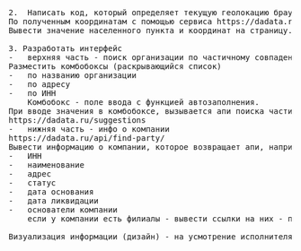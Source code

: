 <pre>
2.  Написать код, который определяет текущую геолокацию браузера.
По полученным координатам с помощью сервиса https://dadata.ru/api/geolocate/ определить город нахождения пользователя.
Вывести значение населенного пункта и координат на страницу.

3. Разработать интерфейс
-	верхняя часть - поиск организации по частичному совпадению
Разместить комбобоксы (раскрывающийся список)
-	по названию организации
-	по адресу
-	по ИНН
	Комбобокс - поле ввода с функцией автозаполнения.
При вводе значения в комбобоксе, вызывается апи поиска частичных совпадений организации,  список комбобокса заполняется найденными значениями
https://dadata.ru/suggestions
-	нижняя часть - инфо о компании
https://dadata.ru/api/find-party/
Вывести информацию о компании, которое возвращает апи, например: 
-	ИНН
-	наименование
-	адрес
-	статус
-	дата основания
-	дата ликвидации
-	основатели компании
	если у компании есть филиалы - вывести ссылки на них - переход по ссылке открывает ту же страницу но с данными по филиалу.

Визуализация информации (дизайн) - на усмотрение исполнителя

</pre>
